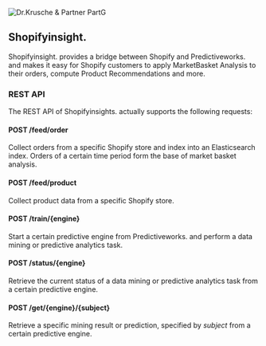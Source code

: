 ![Dr.Krusche & Partner PartG](https://raw.github.com/skrusche63/shopify-insight/master/images/dr_kruscheundpartner_640.png)

## Shopifyinsight. 

Shopifyinsight. provides a bridge between Shopify and Predictiveworks. and makes it easy for Shopify customers to apply 
MarketBasket Analysis to their orders, compute Product Recommendations and more.

### REST API

The REST API of Shopifyinsights. actually supports the following requests:

#### POST /feed/order

Collect orders from a specific Shopify store and index into an Elasticsearch index. Orders of a 
certain time period form the base of market basket analysis.

#### POST /feed/product

Collect product data from a specific Shopify store.

#### POST /train/{engine}

Start a certain predictive engine from Predictiveworks. and perform a data mining or predictive 
analytics task.

#### POST /status/{engine}

Retrieve the current status of a data mining or predictive analytics task from a certain predictive engine.

#### POST /get/{engine}/{subject}

Retrieve a specific mining result or prediction, specified by *subject* from  a certain predictive engine.

